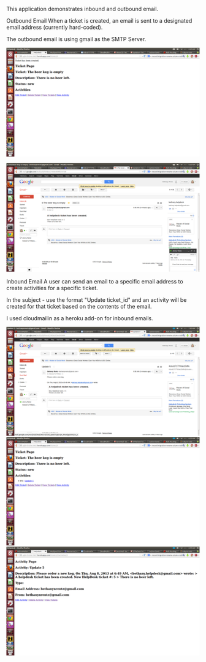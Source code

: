 This application demonstrates inbound and outbound email.

Outbound Email
When a ticket is created, an email is sent to a designated email address (currently hard-coded).

The outbound email is using gmail as the SMTP Server.

![ScreenShot](lib/assets/ticket_created.png)

![ScreenShot](lib/assets/email_sent_notifying_ticket_created.png)

Inbound Email
A user can send an email to a specific email address to create activities for a specific ticket.

In the subject - use the format "Update ticket_id" and an activity will be created for that ticket based on the contents of the email.

I used cloudmailin as a heroku add-on for inbound emails.

![ScreenShot](lib/assets/update_email_sent.png)
![ScreenShot](lib/assets/email_added.png)
![ScreenShot](lib/assets/activity_view.png)

